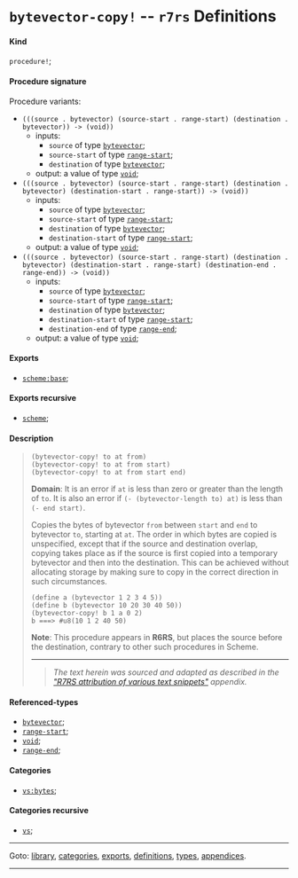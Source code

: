 

<a id='definition__r7rs__bytevector-copy_21'></a>

# `bytevector-copy!` -- `r7rs` Definitions


<a id='definition__r7rs__bytevector-copy_21__kind'></a>

#### Kind

`procedure!`;


<a id='definition__r7rs__bytevector-copy_21__procedure-signature'></a>

#### Procedure signature

Procedure variants:
 * `(((source . bytevector) (source-start . range-start) (destination . bytevector)) -> (void))`
   * inputs:
     * `source` of type [`bytevector`](../../r7rs/types/bytevector.md#type__r7rs__bytevector);
     * `source-start` of type [`range-start`](../../r7rs/types/range-start.md#type__r7rs__range-start);
     * `destination` of type [`bytevector`](../../r7rs/types/bytevector.md#type__r7rs__bytevector);
   * output: a value of type [`void`](../../r7rs/types/void.md#type__r7rs__void);
 * `(((source . bytevector) (source-start . range-start) (destination . bytevector) (destination-start . range-start)) -> (void))`
   * inputs:
     * `source` of type [`bytevector`](../../r7rs/types/bytevector.md#type__r7rs__bytevector);
     * `source-start` of type [`range-start`](../../r7rs/types/range-start.md#type__r7rs__range-start);
     * `destination` of type [`bytevector`](../../r7rs/types/bytevector.md#type__r7rs__bytevector);
     * `destination-start` of type [`range-start`](../../r7rs/types/range-start.md#type__r7rs__range-start);
   * output: a value of type [`void`](../../r7rs/types/void.md#type__r7rs__void);
 * `(((source . bytevector) (source-start . range-start) (destination . bytevector) (destination-start . range-start) (destination-end . range-end)) -> (void))`
   * inputs:
     * `source` of type [`bytevector`](../../r7rs/types/bytevector.md#type__r7rs__bytevector);
     * `source-start` of type [`range-start`](../../r7rs/types/range-start.md#type__r7rs__range-start);
     * `destination` of type [`bytevector`](../../r7rs/types/bytevector.md#type__r7rs__bytevector);
     * `destination-start` of type [`range-start`](../../r7rs/types/range-start.md#type__r7rs__range-start);
     * `destination-end` of type [`range-end`](../../r7rs/types/range-end.md#type__r7rs__range-end);
   * output: a value of type [`void`](../../r7rs/types/void.md#type__r7rs__void);


<a id='definition__r7rs__bytevector-copy_21__exports'></a>

#### Exports

 * [`scheme:base`](../../r7rs/exports/scheme_3a_base.md#export__r7rs__scheme_3a_base);


<a id='definition__r7rs__bytevector-copy_21__exports-recursive'></a>

#### Exports recursive

 * [`scheme`](../../r7rs/exports/scheme.md#export__r7rs__scheme);


<a id='definition__r7rs__bytevector-copy_21__description'></a>

#### Description

> ````
> (bytevector-copy! to at from)
> (bytevector-copy! to at from start)
> (bytevector-copy! to at from start end)
> ````
> 
> 
> **Domain**:  It is an error if `at` is less than zero or greater than the length of `to`.
> It is also an error if `(- (bytevector-length to) at)`
> is less than `(- end start)`.
> 
> Copies the bytes of bytevector `from` between `start` and `end`
> to bytevector `to`, starting at `at`.  The order in which bytes are
> copied is unspecified, except that if the source and destination overlap,
> copying takes place as if the source is first copied into a temporary
> bytevector and then into the destination.  This can be achieved without
> allocating storage by making sure to copy in the correct direction in
> such circumstances.
> 
> ````
> (define a (bytevector 1 2 3 4 5))
> (define b (bytevector 10 20 30 40 50))
> (bytevector-copy! b 1 a 0 2)
> b ===> #u8(10 1 2 40 50)
> ````
> 
> **Note**:  This procedure appears in __R6RS__, but places the source before the destination,
> contrary to other such procedures in Scheme.
> 
> 
> ----
> > *The text herein was sourced and adapted as described in the ["R7RS attribution of various text snippets"](../../r7rs/appendices/attribution.md#appendix__r7rs__attribution) appendix.*


<a id='definition__r7rs__bytevector-copy_21__referenced-types'></a>

#### Referenced-types

 * [`bytevector`](../../r7rs/types/bytevector.md#type__r7rs__bytevector);
 * [`range-start`](../../r7rs/types/range-start.md#type__r7rs__range-start);
 * [`void`](../../r7rs/types/void.md#type__r7rs__void);
 * [`range-end`](../../r7rs/types/range-end.md#type__r7rs__range-end);


<a id='definition__r7rs__bytevector-copy_21__categories'></a>

#### Categories

 * [`vs:bytes`](../../r7rs/categories/vs_3a_bytes.md#category__r7rs__vs_3a_bytes);


<a id='definition__r7rs__bytevector-copy_21__categories-recursive'></a>

#### Categories recursive

 * [`vs`](../../r7rs/categories/vs.md#category__r7rs__vs);

----

Goto: [library](../../r7rs/_index.md#library__r7rs), [categories](../../r7rs/categories/_index.md#toc__r7rs__categories), [exports](../../r7rs/exports/_index.md#toc__r7rs__exports), [definitions](../../r7rs/definitions/_index.md#toc__r7rs__definitions), [types](../../r7rs/types/_index.md#toc__r7rs__types), [appendices](../../r7rs/appendices/_index.md#toc__r7rs__appendices).

----

